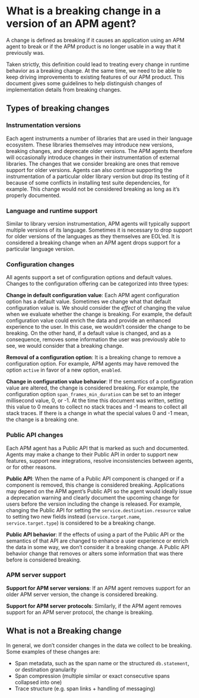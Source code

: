 # What is a breaking change in a version of an APM agent?
A change is defined as breaking if it causes an application using an APM agent to break or if the APM product is no longer usable in a way that it previously was.

Taken strictly, this definition could lead to treating every change in runtime behavior as a breaking change. At the same time, we need to be able to keep driving improvements to existing features of our APM product. This document gives some guidelines to help distinguish changes of implementation details from breaking changes.

## Types of breaking changes
### Instrumentation versions
Each agent instruments a number of libraries that are used in their language ecosystem. These libraries themselves may introduce new versions, breaking changes, and deprecate older versions. The APM agents therefore will occasionally introduce changes in their instrumentation of external libraries. The changes that we consider breaking are ones that remove support for older versions. Agents can also continue supporting the instrumentation of a particular older library version but drop its testing of it because of some conflicts in installing test suite dependencies, for example. This change would not be considered breaking as long as it’s properly documented.

### Language and runtime support
Similar to library version instrumentation, APM agents will typically support multiple versions of its language. Sometimes it is necessary to drop support for older versions of the languages as they themselves are EOL’ed. It is considered a breaking change when an APM agent drops support for a particular language version.

### Configuration changes
All agents support a set of configuration options and default values. Changes to the configuration offering can be categorized into three types:

__Change in default configuration value__: Each APM agent configuration option has a default value. Sometimes we change what that default configuration value is. We should consider the _effect_ of changing the value when we evaluate whether the change is breaking. For example, the default configuration value could enrich the data and provide an enhanced experience to the user. In this case, we wouldn’t consider the change to be breaking. On the other hand, if a default value is changed, and as a consequence, removes some information the user was previously able to see, we would consider that a breaking change.

__Removal of a configuration option__: It is a breaking change to remove a configuration option. For example, APM agents may have removed the option `active` in favor of a new option, `enabled`.

__Change in configuration value behavior__: If the semantics of a configuration value are altered, the change is considered breaking. For example, the configuration option `span_frames_min_duration` can be set to an integer millisecond value, 0, or -1. At the time this document was written, setting this value to 0 means to collect no stack traces and -1 means to collect all stack traces. If there is a change in what the special values 0 and -1 mean, the change is a breaking one.

### Public API changes
Each APM agent has a Public API that is marked as such and documented. Agents may make a change to their Public API in order to support new features, support new integrations, resolve inconsistencies between agents, or for other reasons.

__Public API__: When the name of a Public API component is changed or if a component is removed, this change is considered breaking. Applications may depend on the APM agent’s Public API so the agent would ideally issue a deprecation warning and clearly document the upcoming change for users before the version including the change is released. For example, changing the Public API for setting the `service.destination.resource` value to setting two new fields instead (`service.target.name`, `service.target.type`) is considered to be a breaking change.

__Public API behavior__: If the effects of using a part of the Public API or the semantics of that API are changed to enhance a user experience or enrich the data in some way, we don’t consider it a breaking change. A Public API behavior change that removes or alters some information that was there before is considered breaking.

### APM server support
__Support for APM server versions__: If an APM agent removes support for an older APM server version, the change is considered breaking.

__Support for APM server protocols__: Similarly, if the APM agent removes support for an APM server protocol, the change is breaking.


## What is not a Breaking change
In general, we don’t consider changes in the data we collect to be breaking. Some examples of these changes are:
- Span metadata, such as the span name or the structured `db.statement`, or destination granularity
- Span compression (multiple similar or exact consecutive spans collapsed into one)
- Trace structure (e.g. span links + handling of messaging)


